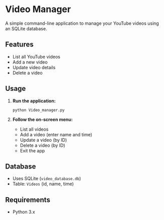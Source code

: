 # Video Manager

A simple command-line application to manage your YouTube videos using an SQLite database.

## Features

- List all YouTube videos
- Add a new video
- Update video details
- Delete a video

## Usage

1. **Run the application:**
   ```
   python Video_manager.py
   ```

2. **Follow the on-screen menu:**
   - List all videos
   - Add a video (enter name and time)
   - Update a video (by ID)
   - Delete a video (by ID)
   - Exit the app

## Database

- Uses SQLite (`video_database.db`)
- Table: `Videos` (id, name, time)

## Requirements

- Python 3.x
